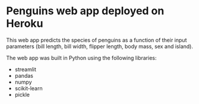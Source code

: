 # Penguins web app deployed on Heroku

This web app predicts the species of penguins as a function of their input parameters (bill length, bill width, flipper length, body mass, sex and island).

The web app was built in Python using the following libraries:
* streamlit
* pandas
* numpy
* scikit-learn
* pickle